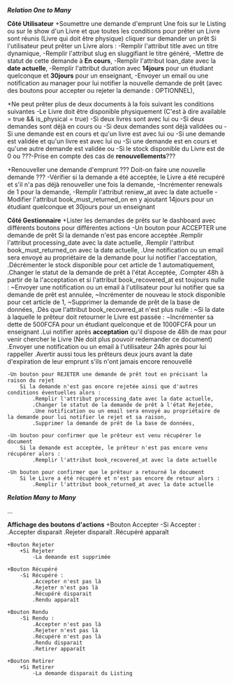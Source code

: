 ***Relation One to Many***

**Côté Utilisateur**
+Soumettre une demande d'emprunt
    Une fois sur le Listing ou sur le show d'un Livre et que toutes les conditions pour prêter un Livre sont réunis (Livre qui doit être physique) cliquer sur demander un prêt
    Si l'utilisateur peut prêter un Livre alors :
        -Remplir l'attribut title avec un titre dynamique,
        -Remplir l'attribut slug en sluggifiant le titre généré,
        -Mettre de statut de cette demande à **En cours**,
        -Remplir l'attribut loan_date avec la **date actuelle**,
        -Remplir l'attribut duration avec **14jours** pour un étudiant quelconque et **30jours** pour un enseignant,
        -Envoyer un email ou une notification au manager pour lui notifier la nouvelle demande de prêt (avec des boutons pour accepter ou rejeter la demande : OPTIONNEL),


+Ne peut prêter plus de deux documents à la fois suivant les conditions suivantes
    -Le Livre doit être disponible physiquement (C'est à dire available = true && is_physical = true)
    -Si deux livres sont avec lui ou
    -Si deux demandes sont déjà en cours ou
    -Si deux demandes sont déjà validées ou
    -Si une demande est en cours et qu'un livre est avec lui ou
    -Si une demande est validée et qu'un livre est avec lui ou
    -Si une demande est en cours et qu'une autre demande est validée ou
    -Si le stock disponible du Livre est de 0 ou
    ???-Prise en compte des cas de **renouvellements**???

+Renouveller une demande d'emprunt
    ??? Doit-on faire une nouvelle demande ???
    -Vérifier si la demande a été acceptée, le Livre a été recupéré et s'il n'a pas déjà renouveller une fois la demande,
    -Incrémenter renewals de 1 pour la demande,
    -Remplir l'attribut reniew_at avec la date actuelle
    -Modifier l'attribut book_must_returned_on en y ajoutant 14jours pour un étudiant quelconque et 30jours pour un enseignant



**Côté Gestionnaire**
+Lister les demandes de prêts sur le dashboard avec différents boutons pour différentes actions
    -Un bouton pour ACCEPTER une demande de prêt
        Si la demande n'est pas encore acceptée
            .Remplir l'attribut processing_date avec la date actuelle,
            .Remplir l'attribut book_must_returned_on avec la date actuelle,
            .Une notification ou un email sera envoyé au propriétaire de la demande pour lui notifier l'acceptation,
            .Décrémenter le stock disponible pour cet article de 1 automatiquement,
            .Changer le statut de la demande de prêt à l'état Acceptée,
            .Compter 48h à partir de la l'acceptation et si l'attribut book_recovered_at est toujours nulle :
                ~Envoyer une notification ou un email à l'utilisateur pour lui notifier que sa demande de prêt est annulée,
                ~Incrémenter de nouveau le stock disponible pour cet article de 1,
                ~Supprimer la demande de prêt de la base de données,
            .Dès que l'attribut book_recovered_at n'est plus nulle :
                ~Si la date à laquelle le prêteur doit retourner le Livre est passée :
                    ¬Incrémenter sa dette de 500FCFA pour un étudiant quelconque et de 1000FCFA pour un enseignant
            .Lui notifier après **acceptation** qu'il dispose de 48h de max pour venir chercher le Livre (Ne doit plus pouvoir redemander ce document)
            .Envoyer une notification ou un email à l'utilisateur 24h après pour lui rappeller
            .Avertir aussi tous les prêteurs deux jours avant la date d'expiration de leur emprunt s'ils n'ont jamais encore renouvellé


    -Un bouton pour REJETER une demande de prêt tout en précisant la raison du rejet
        Si la demande n'est pas encore rejetée ainsi que d'autres conditions éventuelles alors :
            .Remplir l'attribut processing_date avec la date actuelle,
            .Changer le statut de la demande de prêt à l'état Rejetée,
            .Une notification ou un email sera envoyé au propriétaire de la demande pour lui notifier le rejet et sa raison,
            .Supprimer la demande de prêt de la base de données,

    -Un bouton pour confirmer que le prêteur est venu récupérer le document
        Si la demande est acceptée, le prêteur n'est pas encore venu récupérer alors :
            .Remplir l'attribut book_recovered_at avec la date actuelle

    -Un bouton pour confirmer que le prêteur a retourné le document
        Si le Livre a été récupéré et n'est pas encore de retour alors :
            .Remplir l'attribut book_returned_at avec la date actuelle



***Relation Many to Many***

...


**Affichage des boutons d'actions**
    +Bouton Accepter
        -Si Accepter :
            .Accepter disparait
            .Rejeter disparaît
            .Récupéré apparaît

    +Bouton Rejeter
        +Si Rejeter
            -La demande est supprimée

    +Bouton Récupéré
        -Si Récupéré :
            .Accepter n'est pas là
            .Rejeter n'est pas là
            .Récupéré disparait
            .Rendu apparaît

    +Bouton Rendu
        -Si Rendu :
            .Accepter n'est pas là
            .Rejeter n'est pas là
            .Récupéré n'est pas là
            .Rendu disparait
            .Retirer apparaît

    +Bouton Retirer
        +Si Retirer
            -La demande disparait du Listing
